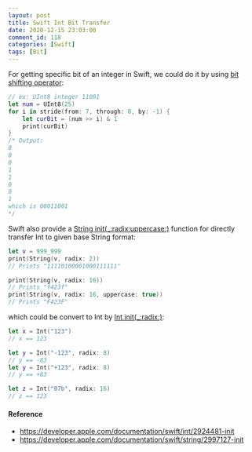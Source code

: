 ```yaml
---
layout: post
title: Swift Int Bit Transfer
date: 2020-12-15 23:03:00
comment_id: 118
categories: [Swift]
tags: [Bit]
---
```


For getting specific bit of an integer in Swift, we could do it by using [bit shifting operator](https://hevawu.github.io/blog/2020/10/27/Swift-Integer-Operators):

```swift
// ex: UInt8 integer 11001
let num = UInt8(25)
for i in stride(from: 7, through: 0, by: -1) {
    let curBit = (num >> i) & 1
    print(curBit)
}
/* Output:
0
0
0
1
1
0
0
1
which is 00011001
*/
```

Swift also provide a [String init(_:radix:uppercase:)](https://developer.apple.com/documentation/swift/string/2997127-init) function for directly transfer Int to given base String format:

```swift
let v = 999_999
print(String(v, radix: 2))
// Prints "11110100001000111111"

print(String(v, radix: 16))
// Prints "f423f"
print(String(v, radix: 16, uppercase: true))
// Prints "F423F"
```

which could be convert to Int by [Int init(_:radix:)](https://developer.apple.com/documentation/swift/int/2924481-init):

```swift
let x = Int("123")
// x == 123

let y = Int("-123", radix: 8)
// y == -83
let y = Int("+123", radix: 8)
// y == +83

let z = Int("07b", radix: 16)
// z == 123
```

#### Reference

- <https://developer.apple.com/documentation/swift/int/2924481-init>
- <https://developer.apple.com/documentation/swift/string/2997127-init>
